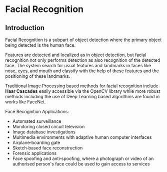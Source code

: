 # Facial Recognition

## Introduction
Facial Recognition is a subpart of object detection where the primary object being detected is the human face.

Features are detected and localized as in object detection, but facial recognition not only performs detection as also recognition of the detected face. The system search for usual features and landmarks in faces like nose, eyes, and mouth and classify with the help of these features and the positioning of these landmarks.

Traditional Image Processing based methods for facial recognition include **Haar Cascades** easily accessible via the OpenCV library while more robust methods including the use of Deep Learning based algorithms are found in works like FaceNet.

Face Recognition Applications:
- Automated surveillance
- Monitoring closed circuit television
- Image database investigations
- Multimedia environments with adaptive human computer interfaces
- Airplane‐boarding gate
- Sketch‐based face reconstruction
- Forensic applications
- Face spoofing and anti‐spoofing, where a photograph or video of an authorised person's face could be used to gain access to services

